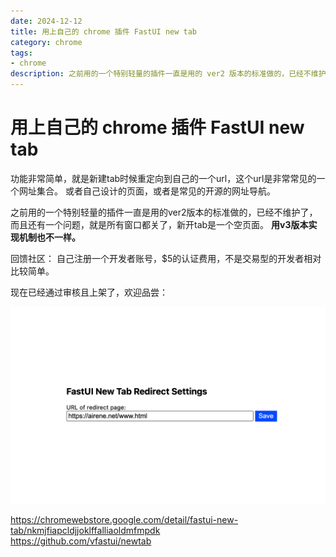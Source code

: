 ```yaml
---
date: 2024-12-12
title: 用上自己的 chrome 插件 FastUI new tab
category: chrome
tags:
- chrome
description: 之前用的一个特别轻量的插件一直是用的 ver2 版本的标准做的，已经不维护了，而且还有一个问题，就是所有窗口都关了，新开 tab 是一个空页面
---
```

# 用上自己的 chrome 插件 FastUI new tab
功能非常简单，就是新建tab时候重定向到自己的一个url，这个url是非常常见的一个网址集合。 或者自己设计的页面，或者是常见的开源的网址导航。  

之前用的一个特别轻量的插件一直是用的ver2版本的标准做的，已经不维护了，而且还有一个问题，就是所有窗口都关了，新开tab是一个空页面。 **用v3版本实现机制也不一样。**   

回馈社区： 自己注册一个开发者账号，$5的认证费用，不是交易型的开发者相对比较简单。  

现在已经通过审核且上架了，欢迎品尝：

![newtab](./imgs/newtab.png)

https://chromewebstore.google.com/detail/fastui-new-tab/nkmjfiapcldjjoklffalliaoldmfmpdk  
https://github.com/vfastui/newtab
